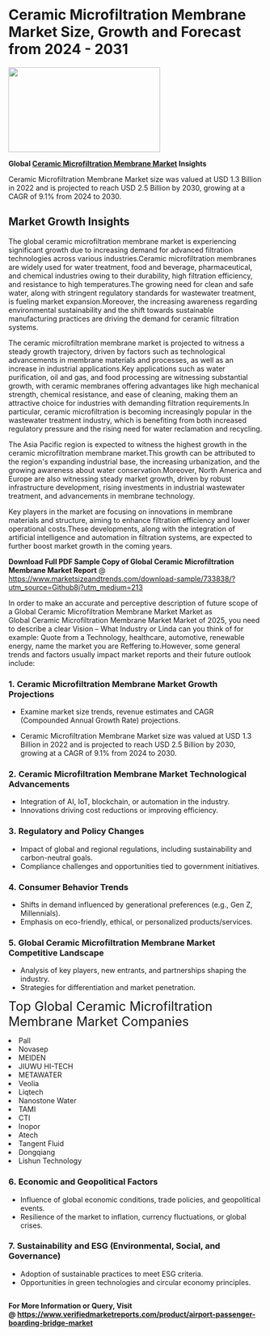 <H1>Ceramic Microfiltration Membrane Market Size, Growth and Forecast from 2024 - 2031</H1><img class="aligncenter size-medium wp-image-584254" src="https://thirdeyenews.in/wp-content/uploads/2024/09/Global-Market-Research-300x168.jpeg" alt="" width="300" height="168" /><p><strong>Global&nbsp;<a href="https://www.marketsizeandtrends.com/download-sample/733838/?utm_source=Github8j?utm_medium=213">Ceramic Microfiltration Membrane Market</a> Insights</strong></p><p>Ceramic Microfiltration Membrane Market size was valued at USD 1.3 Billion in 2022 and is projected to reach USD 2.5 Billion by 2030, growing at a CAGR of 9.1% from 2024 to 2030.</p><p><h2>Market Growth Insights</h2> <p>The global ceramic microfiltration membrane market is experiencing significant growth due to increasing demand for advanced filtration technologies across various industries.Ceramic microfiltration membranes are widely used for water treatment, food and beverage, pharmaceutical, and chemical industries owing to their durability, high filtration efficiency, and resistance to high temperatures.The growing need for clean and safe water, along with stringent regulatory standards for wastewater treatment, is fueling market expansion.Moreover, the increasing awareness regarding environmental sustainability and the shift towards sustainable manufacturing practices are driving the demand for ceramic filtration systems.</p> <p>The ceramic microfiltration membrane market is projected to witness a steady growth trajectory, driven by factors such as technological advancements in membrane materials and processes, as well as an increase in industrial applications.Key applications such as water purification, oil and gas, and food processing are witnessing substantial growth, with ceramic membranes offering advantages like high mechanical strength, chemical resistance, and ease of cleaning, making them an attractive choice for industries with demanding filtration requirements.In particular, ceramic microfiltration is becoming increasingly popular in the wastewater treatment industry, which is benefiting from both increased regulatory pressure and the rising need for water reclamation and recycling.</p> <p>The Asia Pacific region is expected to witness the highest growth in the ceramic microfiltration membrane market.This growth can be attributed to the region's expanding industrial base, the increasing urbanization, and the growing awareness about water conservation.Moreover, North America and Europe are also witnessing steady market growth, driven by robust infrastructure development, rising investments in industrial wastewater treatment, and advancements in membrane technology.</p> <p>Key players in the market are focusing on innovations in membrane materials and structure, aiming to enhance filtration efficiency and lower operational costs.These developments, along with the integration of artificial intelligence and automation in filtration systems, are expected to further boost market growth in the coming years.</p> <p><span class=""><strong>Download Full PDF Sample Copy of Global Ceramic Microfiltration Membrane Market Report</strong> @ <a href="https://www.marketsizeandtrends.com/download-sample/733838/?utm_source=Github8j?utm_medium=213" target="_blank">https://www.marketsizeandtrends.com/download-sample/733838/?utm_source=Github8j?utm_medium=213</a></span></p><p>In order to make an accurate and perceptive description of future scope of a Global&nbsp;Ceramic Microfiltration Membrane Market Market as Global&nbsp;Ceramic Microfiltration Membrane Market Market of 2025, you need to describe a clear Vision &ndash; What Industry or Linda can you think of for example: Quote from a Technology, healthcare, automotive, renewable energy, name the market you are Reffering to.However, some general trends and factors usually impact market reports and their future outlook include:</p><h3>1.&nbsp;<strong>Ceramic Microfiltration Membrane Market Growth Projections</strong></h3><ul><li>Examine market size trends, revenue estimates and CAGR (Compounded Annual Growth Rate) projections.</li><li><p>Ceramic Microfiltration Membrane Market size was valued at USD 1.3 Billion in 2022 and is projected to reach USD 2.5 Billion by 2030, growing at a CAGR of 9.1% from 2024 to 2030.</p></li></ul><h3>2.&nbsp;<strong>Ceramic Microfiltration Membrane Market Technological Advancements</strong></h3><ul><li>Integration of AI, IoT, blockchain, or automation in the industry.</li><li>Innovations driving cost reductions or improving efficiency.</li></ul><h3>3.&nbsp;<strong>Regulatory and Policy Changes</strong></h3><ul><li>Impact of global and regional regulations, including sustainability and carbon-neutral goals.</li><li>Compliance challenges and opportunities tied to government initiatives.</li></ul><h3>4.&nbsp;<strong>Consumer Behavior Trends</strong></h3><ul><li>Shifts in demand influenced by generational preferences (e.g., Gen Z, Millennials).</li><li>Emphasis on eco-friendly, ethical, or personalized products/services.</li></ul><h3>5.&nbsp;<strong>Global Ceramic Microfiltration Membrane Market Competitive Landscape</strong></h3><ul><li>Analysis of key players, new entrants, and partnerships shaping the industry.</li><li>Strategies for differentiation and market penetration.</li></ul><p data-pm-slice="1 1 []"><span style="color: inherit; font-family: inherit; font-size: 25px;">Top Global Ceramic Microfiltration Membrane Market Companies</span></p><div class="" data-test-id=""><p><li>Pall</li><li> Novasep</li><li> MEIDEN</li><li> JIUWU HI-TECH</li><li> METAWATER</li><li> Veolia</li><li> Liqtech</li><li> Nanostone Water</li><li> TAMI</li><li> CTI</li><li> Inopor</li><li> Atech</li><li> Tangent Fluid</li><li> Dongqiang</li><li> Lishun Technology</li></p></div><h3>6.&nbsp;<strong>Economic and Geopolitical Factors</strong></h3><ul><li>Influence of global economic conditions, trade policies, and geopolitical events.</li><li>Resilience of the market to inflation, currency fluctuations, or global crises.</li></ul><h3>7.&nbsp;<strong>Sustainability and ESG (Environmental, Social, and Governance)</strong></h3><ul><li>Adoption of sustainable practices to meet ESG criteria.</li><li>Opportunities in green technologies and circular economy principles.</li></ul><h2><strong style="font-size: 14px;">For More Information or Query, Visit @&nbsp;</strong><a style="background-color: #ffffff; font-size: 14px;" href="https://www.marketsizeandtrends.com/report/ceramic-microfiltration-membrane-market/" target="_blank">https://www.verifiedmarketreports.com/product/airport-passenger-boarding-bridge-market</a></h2>